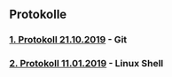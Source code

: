 ## Protokolle

### [1. Protokoll 21.10.2019](https://github.com/HTLMechatronics/m17-3ahme-la1-sx/blob/fucnim17/protokolle/protokoll_2019-10-21_fucnim17.md) - Git
### [2. Protokoll 11.01.2019](https://github.com/HTLMechatronics/m17-3ahme-la1-sx/blob/fucnim17/protokolle/protokoll_2019-11-11_fucnim17.md) - Linux Shell

